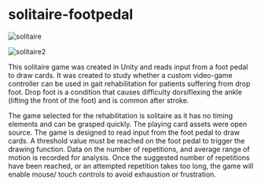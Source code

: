 # solitaire-footpedal

![solitaire](https://github.com/nagillimnayr/solitaire-footpedal/assets/118490362/57dd9f34-4cad-4ac4-89ae-7b915a559259)

![solitaire2](https://github.com/nagillimnayr/solitaire-footpedal/assets/118490362/8610b0a6-838b-48c4-94ec-01a8e49f3c49)

This solitaire game was created in Unity and reads input from a foot pedal to draw cards. It was created to study whether a custom video-game controller can be used in gait rehabilitation for patients suffering from drop foot. Drop foot is a condition that causes difficulty dorsiflexing the ankle (lifting the front of the foot) and is common after stroke.

The game selected for the rehabilitation is solitaire as it has no timing elements and can be grasped quickly. The playing card assets were open source. The game is designed to read input from the foot pedal to draw cards. A threshold value must be reached on the foot pedal to trigger the drawing function. Data on the number of repetitions, and average range of motion is recorded for analysis. Once the suggested number of repetitions have been reached, or an attempted repetition takes too long, the game will enable mouse/ touch controls to avoid exhaustion or frustration.

